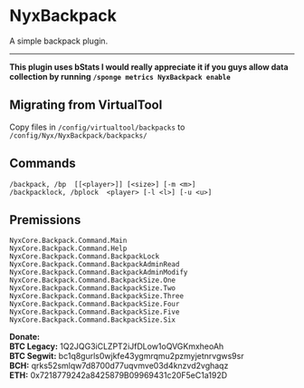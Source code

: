# NyxBackpack
A simple backpack plugin.

----------

**This plugin uses bStats I would really appreciate it if you guys allow data collection by running `/sponge metrics NyxBackpack enable`**

## Migrating from VirtualTool
Copy files in `/config/virtualtool/backpacks` to `/config/Nyx/NyxBackpack/backpacks/`

## Commands
	/backpack, /bp  [[<player>]] [<size>] [-m <m>]
	/backpacklock, /bplock  <player> [-l <l>] [-u <u>]

## Premissions
    NyxCore.Backpack.Command.Main
	NyxCore.Backpack.Command.Help
	NyxCore.Backpack.Command.BackpackLock
	NyxCore.Backpack.Command.BackpackAdminRead
	NyxCore.Backpack.Command.BackpackAdminModify
	NyxCore.Backpack.Command.BackpackSize.One
	NyxCore.Backpack.Command.BackpackSize.Two
	NyxCore.Backpack.Command.BackpackSize.Three
	NyxCore.Backpack.Command.BackpackSize.Four
	NyxCore.Backpack.Command.BackpackSize.Five
	NyxCore.Backpack.Command.BackpackSize.Six

**Donate:**
<br/>**BTC Legacy:** 1Q2JQG3iCLZPT2iJfDLow1oQVGKmxheoAh
<br/>**BTC Segwit:** bc1q8gurls0wjkfe43ygmrqmu2pzmyjetnrvgws9sr
<br/>**BCH:** qrks52smlqw7d8700d77uqvmve03d4knzvd2vghaqz
<br/>**ETH:** 0x7218779242a8425879B09969431c20F5eC1a192D